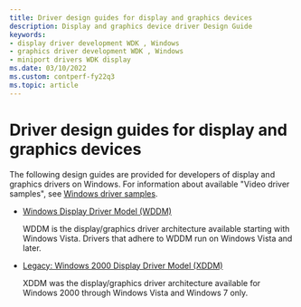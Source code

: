 ```yaml
---
title: Driver design guides for display and graphics devices
description: Display and graphics device driver Design Guide
keywords:
- display driver development WDK , Windows
- graphics driver development WDK , Windows
- miniport drivers WDK display
ms.date: 03/10/2022
ms.custom: contperf-fy22q3
ms.topic: article
---
```


# Driver design guides for display and graphics devices

The following design guides are provided for developers of display and graphics drivers on Windows. For information about available "Video driver samples", see [Windows driver samples](../samples/index.md).

- [Windows Display Driver Model (WDDM)](windows-vista-display-driver-model-design-guide.md)

  WDDM is the display/graphics driver architecture available starting with Windows Vista. Drivers that adhere to WDDM run on Windows Vista and later.

- [Legacy: Windows 2000 Display Driver Model (XDDM)](windows-2000-display-driver-model-design-guide.md)

  XDDM was the display/graphics driver architecture available for Windows 2000 through Windows Vista and Windows 7 only.
